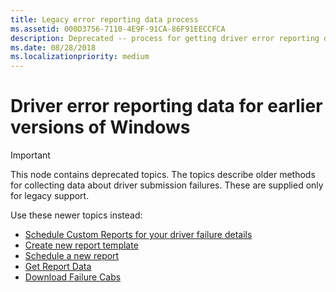 ```yaml
---
title: Legacy error reporting data process
ms.assetid: 000D3756-7110-4E9F-91CA-86F91EECCFCA
description: Deprecated -- process for getting driver error reporting data for earlier versions of Windows 10, Windows 8.x, and Windows 7. 
ms.date: 08/28/2018
ms.localizationpriority: medium
---
```


# Driver error reporting data for earlier versions of Windows

> [!IMPORTANT]
> This node contains deprecated topics. The topics describe older methods for collecting data about driver submission failures. These are supplied only for legacy support.
>
> Use these newer topics instead:
>
> - [Schedule Custom Reports for your driver failure details](schedule-custom-reports-for-driver-failure-details.md)
> - [Create new report template](create-a-new-report-template.md)
> - [Schedule a new report](schedule-a-new-report.md)
> - [Get Report Data](get-report-data.md)
> - [Download Failure Cabs](download-failure-cabs.md)
